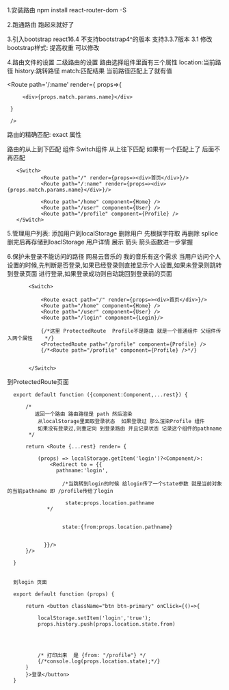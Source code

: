 
1.安装路由
  npm install react-router-dom -S

2.跑通路由 跑起来就好了

3.引入bootstrap react16.4 不支持bootstrap4^的版本 支持3.3.7版本
  3.1 修改bootstrap样式:  提高权重 可以修改

4.路由文件的设置 二级路由的设置
  路由选择组件里面有三个属性
  location:当前路径
  history:跳转路径
  match:匹配结果 当前路径匹配上了就有值

  <Route path='/:name' render={
     props=>{

         <div>{props.match.params.name}</div>

     }

     />


   路由的精确匹配: exact 属性

   路由的从上到下匹配 组件 Switch组件 从上往下匹配 如果有一个匹配上了 后面不再匹配

       <Switch>
               <Route path="/" render={props=><div>首页</div>}/>
               <Route path="/:name" render={props=><div>{props.match.params.name}</div>}/>

               <Route path="/home" component={Home} />
               <Route path="/user" component={User} />
               <Route path="/profile" component={Profile} />
       </Switch>



5.管理用户列表:
   添加用户到localStorage
   删除用户 先根据字符取 再删除 splice  删完后再存储到loaclStorage
   用户详情 展示 箭头
    箭头函数进一步掌握


6.保护未登录不能访问的路径  网易云音乐的 我的音乐有这个需求
  当用户访问个人设置的时候,先判断是否登录,如果已经登录则直接显示个人设置,如果未登录则跳转到登录页面
  进行登录,如果登录成功则自动跳回到登录前的页面


           <Switch>

               <Route exact path="/" render={props=><div>首页</div>}/>
               <Route path="/home" component={Home} />
               <Route path="/user" component={User} />
               <Route path="/login" component={Login}/>

               {/*这里 ProtectedRoute  Profile不是路由 就是一个普通组件 父组件传入两个属性    */}
               <ProtectedRoute path="/profile" component={Profile} />
               {/*<Route path="/profile" component={Profile} />*/}


           </Switch>


   到ProtectedRoute页面

      export default function ({component:Component,...rest}) {

          /*
             返回一个路由 路由路径是 path 然后渲染
              从localStorage里面取登录状态  如果登录过 那么渲染Profile 组件
              如果没有登录过,则重定向 到登录路由 并且记录状态 记录这个组件的pathname
           */

          return <Route {...rest} render= {

              (props) => localStorage.getItem('login')?<Component/>:
                  <Redirect to = {{
                    pathname:'login',

                      /*当跳转到login的时候 给login传了一个state参数 就是当前对象的当前pathname 即 /profile传给了login

                       state:props.location.pathname
                 */


                      state:{from:props.location.pathname}


                }}/>
          }/>

      }


      到login 页面

      export default function (props) {

          return <button className="btn btn-primary" onClick={()=>{

              localStorage.setItem('login','true');
              props.history.push(props.location.state.from)




              /* 打印出来  是 {from: "/profile"} */
              {/*console.log(props.location.state);*/}
          }
          }>登录</button>
      }




















